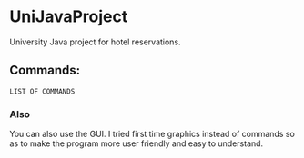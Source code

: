 # UniJavaProject
University Java project for hotel reservations.


## Commands:

```
LIST OF COMMANDS
```

### Also
You can also use the GUI.
I tried first time graphics instead of commands so as to make the program more user friendly and easy to understand.
